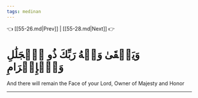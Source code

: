 ```yaml
---
tags: medinan
---
```


👈 [[55-26.md|Prev]] | [[55-28.md|Next]] 👉

# وَيَبۡقَىٰ وَجۡهُ رَبِّكَ ذُو ٱلۡجَلَٰلِ وَٱلۡإِكۡرَامِ

And there will remain the Face of your Lord, Owner of Majesty and Honor

---

